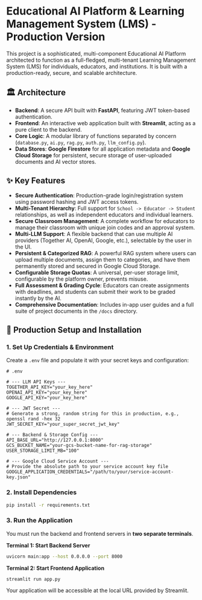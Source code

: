 # Educational AI Platform & Learning Management System (LMS) - Production Version

This project is a sophisticated, multi-component Educational AI Platform architected to function as a full-fledged, multi-tenant Learning Management System (LMS) for individuals, educators, and institutions. It is built with a production-ready, secure, and scalable architecture.

## 🏛️ Architecture

-   **Backend**: A secure API built with **FastAPI**, featuring JWT token-based authentication.
-   **Frontend**: An interactive web application built with **Streamlit**, acting as a pure client to the backend.
-   **Core Logic**: A modular library of functions separated by concern (`database.py`, `ai.py`, `rag.py`, `auth.py`, `llm_config.py`).
-   **Data Stores**: **Google Firestore** for all application metadata and **Google Cloud Storage** for persistent, secure storage of user-uploaded documents and AI vector stores.

## ✨ Key Features

-   **Secure Authentication**: Production-grade login/registration system using password hashing and JWT access tokens.
-   **Multi-Tenant Hierarchy**: Full support for `School -> Educator -> Student` relationships, as well as independent educators and individual learners.
-   **Secure Classroom Management**: A complete workflow for educators to manage their classroom with unique join codes and an approval system.
-   **Multi-LLM Support**: A flexible backend that can use multiple AI providers (Together AI, OpenAI, Google, etc.), selectable by the user in the UI.
-   **Persistent & Categorized RAG**: A powerful RAG system where users can upload multiple documents, assign them to categories, and have them permanently stored and secured in Google Cloud Storage.
-   **Configurable Storage Quotas**: A universal, per-user storage limit, configurable by the platform owner, prevents misuse.
-   **Full Assessment & Grading Cycle**: Educators can create assignments with deadlines, and students can submit their work to be graded instantly by the AI.
-   **Comprehensive Documentation**: Includes in-app user guides and a full suite of project documents in the `/docs` directory.

## 🚀 Production Setup and Installation

### 1. Set Up Credentials & Environment

Create a `.env` file and populate it with your secret keys and configuration:
```
# .env

# --- LLM API Keys ---
TOGETHER_API_KEY="your_key_here"
OPENAI_API_KEY="your_key_here"
GOOGLE_API_KEY="your_key_here"

# --- JWT Secret ---
# Generate a strong, random string for this in production, e.g., openssl rand -hex 32
JWT_SECRET_KEY="your_super_secret_jwt_key"

# --- Backend & Storage Config ---
API_BASE_URL="http://127.0.0.1:8000"
GCS_BUCKET_NAME="your-gcs-bucket-name-for-rag-storage"
USER_STORAGE_LIMIT_MB="100"

# --- Google Cloud Service Account ---
# Provide the absolute path to your service account key file
GOOGLE_APPLICATION_CREDENTIALS="/path/to/your/service-account-key.json"
```

### 2. Install Dependencies
```bash
pip install -r requirements.txt
```

### 3. Run the Application
You must run the backend and frontend servers in **two separate terminals**.

**Terminal 1: Start Backend Server**
```bash
uvicorn main:app --host 0.0.0.0 --port 8000
```

**Terminal 2: Start Frontend Application**
```bash
streamlit run app.py
```
Your application will be accessible at the local URL provided by Streamlit.
